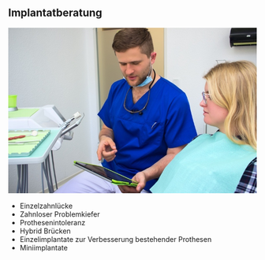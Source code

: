 ## Implantatberatung

![Implantatberatung](images/leistungen/implantatberatung.jpeg) 

- Einzelzahnlücke
- Zahnloser Problemkiefer
- Prothesenintoleranz
- Hybrid Brücken
- Einzelimplantate zur Verbesserung bestehender Prothesen
- Miniimplantate
